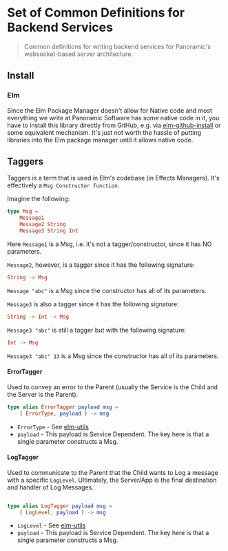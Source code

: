 # Set of Common Definitions for Backend Services

> Common definitions for writing backend services for Panoramic's websocket-based server architecture.

## Install

### Elm

Since the Elm Package Manager doesn't allow for Native code and most everything we write at Panoramic Software has some native code in it,
you have to install this library directly from GitHub, e.g. via [elm-github-install](https://github.com/gdotdesign/elm-github-install) or some equivalent mechanism. It's just not worth the hassle of putting libraries into the Elm package manager until it allows native code.

## Taggers

Taggers is a term that is used in Elm's codebase (in Effects Managers). It's effectively a `Msg Constructor function`.

Imagine the following:

```elm
type Msg =
	Message1
	Message2 String
	Message3 String Int
```

Here `Message1` is a Msg, i.e. it's not a tagger/constructor, since it has NO parameters.

`Message2`, however, is a tagger since it has the following signature:

```elm
String -> Msg
```

`Message "abc"` is a Msg since the constructor has all of its parameters.


`Message3` is also a tagger since it has the following signature:

```elm
String -> Int -> Msg
```
`Message3 "abc"` is still a tagger but with the following signature:

```elm
Int -> Msg
```

`Message3 "abc" 13` is a Msg since the constructor has all of its parameters.

#### ErrorTagger

Used to convey an error to the Parent (usually the Service is the Child and the Server is the Parent).

```elm
type alias ErrorTagger payload msg =
    ( ErrorType, payload ) -> msg
```

* `ErrorType` - See [elm-utils](https://github.com/panosoft/elm-utils#error)
* `payload` - This payload is Service Dependent. The key here is that a single parameter constructs a Msg.


#### LogTagger

Used to communicate to the Parent that the Child wants to Log a message with a specific `LogLevel`. Ultimately, the Server/App is the final destination and handler of Log Messages.

```elm

type alias LogTagger payload msg =
    ( LogLevel, payload ) -> msg
```

* `LogLevel` - See [elm-utils](https://github.com/panosoft/elm-utils#log)
* `payload` - This payload is Service Dependent. The key here is that a single parameter constructs a Msg.
